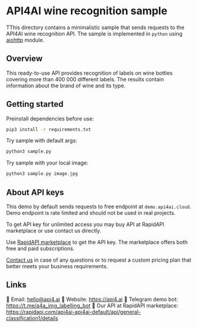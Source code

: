# API4AI wine recognition sample

TThis directory contains a minimalistic sample that sends requests to the API4AI wine recognition API.
The sample is implemented in  `python` using [aiohttp](https://pypi.org/project/aiohttp/) module.


## Overview

This ready-to-use API provides recognition of labels on wine bottles covering more than 400 000 different labels. The results contain information about the brand of wine and its type.


## Getting started

Preinstall dependencies before use:

```bash
pip3 install -r requirements.txt
```

Try sample with default args:

```bash
python3 sample.py
```

Try sample with your local image:

```bash
python3 sample.py image.jpg
```


## About API keys

This demo by default sends requests to free endpoint at `demo.api4ai.cloud`.
Demo endpoint is rate limited and should not be used in real projects.

To get API key for unlimited access you may buy API at RapidAPI marketplace or
use contact us directly.

Use [RapidAPI marketplace](https://rapidapi.com/api4ai-api4ai-default/api/wine-recognition2/details) to get the API key. The marketplace offers both
free and paid subscriptions.

[Contact us](https://api4.ai/contacts) in case of any questions or to request a custom pricing plan
that better meets your business requirements.


## Links

📩 Email: hello@api4.ai
🔗 Website: https://api4.ai
🤖 Telegram demo bot: https://t.me/a4a_img_labelling_bot
🔵 Our API at RapidAPI marketplace: https://rapidapi.com/api4ai-api4ai-default/api/general-classification1/details
